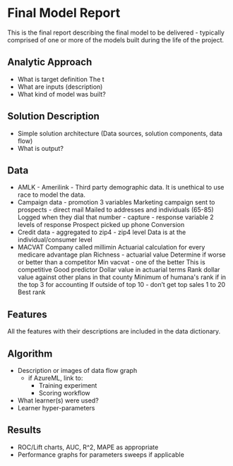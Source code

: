 # Final Model Report
This is the final report describing the final model to be delivered - typically comprised of one or more of the models built during the life of the project.

## Analytic Approach
* What is target definition
The t
* What are inputs (description)
* What kind of model was built?

## Solution Description
* Simple solution architecture (Data sources, solution components, data flow)
* What is output?

## Data
* AMLK - Amerilink - Third party demographic data. It is unethical to use race to model the data.
* Campaign data - promotion
	3 variables
	Marketing campaign sent to prospects - direct mail
	Mailed to addresses and individuals (65-85)
	Logged when they dial that number - capture - response variable
	2 levels of response
	Prospect picked up phone
	Conversion
*	Credit data - aggregated to zip4 - zip4 level
	Data is at the individual/consumer level
* MACVAT
	Company called millimin
	Actuarial calculation for every medicare advantage plan
	Richness - actuarial value
	Determine if worse or better than a competitor
	Min vacvat - one of the better
	This is competitive
	Good predictor
	Dollar value in actuarial terms
	Rank dollar value against other plans in that county
	Minimum of humana's rank
 if in the top 3 for accounting
	If outside of top 10 - don’t get top sales
	1 to 20
	Best rank



## Features
All the features with their descriptions are included in the data dictionary.

## Algorithm
* Description or images of data flow graph
  * if AzureML, link to:
    * Training experiment
    * Scoring workflow
* What learner(s) were used?
* Learner hyper-parameters

## Results
* ROC/Lift charts, AUC, R^2, MAPE as appropriate
* Performance graphs for parameters sweeps if applicable
